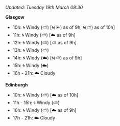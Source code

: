 *Updated: Tuesday 19th March 08:30*

**Glasgow**

* 10h: :cyclone: Windy (:partly_sunny:) [:cyclone:(:sunny:) as of 9h, :cyclone:(:partly_sunny:) as of 10h]
* 11h: :cyclone: Windy (:partly_sunny:) [:cloud: as of 9h]
* 12h: :cyclone: Windy (:partly_sunny:) [:partly_sunny: as of 9h]
* 13h: :cyclone: Windy (:partly_sunny:)
* 14h: :cyclone: Windy (:cloud:) [:cyclone:(:partly_sunny:) as of 9h]
* 15h: :cyclone: Windy (:cloud:)
* 16h - 21h: :cloud: Cloudy

**Edinburgh**

* 10h: :cyclone: Windy (:partly_sunny:) [:cloud: as of 10h]
* 11h - 15h: :cyclone: Windy (:partly_sunny:)
* 16h: :cyclone: Windy (:partly_sunny:) [:cloud: as of 9h]
* 17h - 21h: :cloud: Cloudy

